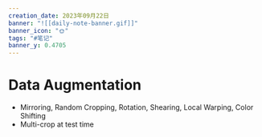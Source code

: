 ```yaml
---
creation_date: 2023年09月22日
banner: "![[daily-note-banner.gif]]"
banner_icon: "🌞"
tags: "#笔记"
banner_y: 0.4705
---
```


# Data Augmentation

- Mirroring, Random Cropping, Rotation, Shearing, Local Warping, Color Shifting
- Multi-crop at test time